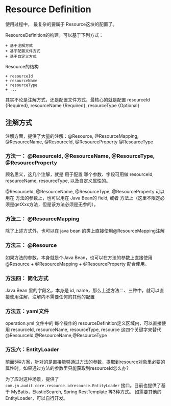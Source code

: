 # Resource Definition

使用过程中， 最复杂的要属于 Resource这块的配置了。

ResourceDefinition的构建，可以基于下列方式：
```text
+ 基于注解方式
+ 基于配置文件方式
+ 基于自定义方式
```

Resource的结构
```text
+ resourceId
+ resourceName
+ resourceType
+ ...
```


其实不论是注解方式，还是配置文件方式，最核心的就是配置 resourceId {Required}, resourceName {Required}, resourceType {Optional}

## 注解方式

注解方面，提供了大量的注解：@Resource, @ResourceMapping, @ResourceName, @ResourceId, @ResourceProperty @ResourceType

### 方法一： @ResourceId, @ResourceName, @ResourceType, @ResourceProperty

顾名思义，这几个注解，就是 用于配置 哪个参数、字段可用做 resourceId, resourceName, resourceType, 以及自定义属性的。

@ResourceId, @ResourceName, @ResourceType, @ResourceProperty 可以用在 方法的参数上，也可以用在 Java Bean的 field, 或者 方法上（这里不限定必须是getXxx方法，但是该方法必须是无参的）。


### 方法二： @ResourceMapping
除了上述方式外，也可以在 java bean 的类上直接使用@ResourceMapping注解

### 方法三： @Resource
如果方法的参数，本身就是个Java Bean，也可以在方法的参数上直接使用 @Resource + @ResourceMapping + @ResourceProperty 配合使用。

### 方法四： 简化方式
Java Bean 里的字段名，本身是 id, name，那么上述方法二、三种中，就可以直接使用注解，注解内不需要任何的其他的配置

### 方法五：yaml文件
operation.yml 文件中的 每个操作的 resourceDefinition定义区域内，可以直接使用 resourceId, resourceName, resourceType, resource 这四个关键字来替代 @ResourceId,@ResourceName,@ResourceType

### 方法六：EntityLoader 
前面5种方案，针对的是直接能够通过方法的参数，提取到resource对象里必要的属性时。如果通过方法的参数里只能获取到resourceId怎么办?

为了应对这种场景，提供了 ```com.jn.audit.core.resource.idresource.EntityLoader``` 接口。目前也提供了基于 MyBatis，ElasticSearch, Spring RestTemplate 等3种方式。
如需要其他的EntityLoader，可以自行开发。
